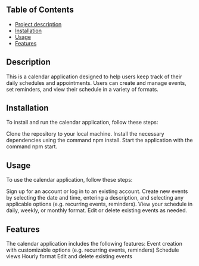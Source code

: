  ## Table of Contents
  - [Project description](#description)
  - [Installation](#installation)
  - [Usage](#usage)
  - [Features](#features)


  ## Description
  This is a calendar application designed to help users keep track of their daily schedules and appointments. Users can create and manage events, set reminders, and view their schedule in a variety of formats.

  ## Installation
  To install and run the calendar application, follow these steps:

Clone the repository to your local machine.
Install the necessary dependencies using the command npm install.
Start the application with the command npm start.

  ## Usage
  To use the calendar application, follow these steps:

Sign up for an account or log in to an existing account.
Create new events by selecting the date and time, entering a description, and selecting any applicable options (e.g. recurring events, reminders).
View your schedule in daily, weekly, or monthly format.
Edit or delete existing events as needed.

  ## Features
  The calendar application includes the following features:
Event creation with customizable options (e.g. recurring events, reminders)
Schedule views Hourly format
Edit and delete existing events
